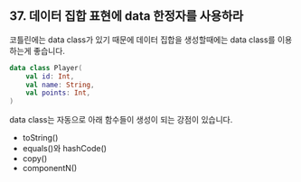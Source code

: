 ## 37. 데이터 집합 표현에 data 한정자를 사용하라
코틀린에는 data class가 있기 때문에 데이터 집합을 생성할때에는 data class를 이용하는게 좋습니다.

```kotlin
data class Player(
    val id: Int,
    val name: String,
    val points: Int,
)
```
data class는 자동으로 아래 함수들이 생성이 되는 강점이 있습니다.

- toString()
- equals()와 hashCode()
- copy()
- componentN()
